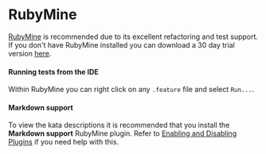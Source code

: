 # RubyMine
[RubyMine](https://www.jetbrains.com/ruby/) is recommended due to its excellent refactoring and test support.
If you don't have RubyMine installed you can download a 30 day trial version [here](https://www.jetbrains.com/ruby/download/).

#### Running tests from the IDE
Within RubyMine you can right click on any `.feature` file and select `Run...`.

#### Markdown support
To view the kata descriptions it is recommended that you install the **Markdown support** RubyMine plugin.
Refer to [Enabling and Disabling Plugins](https://www.jetbrains.com/help/webstorm/2016.2/enabling-and-disabling-plugins.html) if you need help with this.
